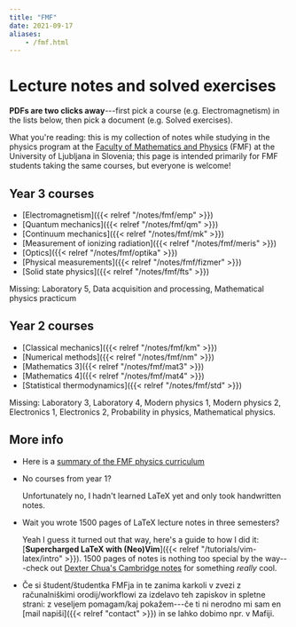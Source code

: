 ```yaml
---
title: "FMF"
date: 2021-09-17
aliases:
    - /fmf.html
---
```


# Lecture notes and solved exercises

**PDFs are two clicks away**---first pick a course (e.g. Electromagnetism) in the lists below, then pick a document (e.g. Solved exercises).

What you're reading: this is my collection of notes while studying in the physics program at the [Faculty of Mathematics and Physics](https://www.fmf.uni-lj.si/en/) (FMF) at the University of Ljubljana in Slovenia;
this page is intended primarily for FMF students taking the same courses, but everyone is welcome!

## Year 3 courses

- [Electromagnetism]({{< relref "/notes/fmf/emp" >}})
- [Quantum mechanics]({{< relref "/notes/fmf/qm" >}})
- [Continuum mechanics]({{< relref "/notes/fmf/mk" >}})
- [Measurement of ionizing radiation]({{< relref "/notes/fmf/meris" >}})
- [Optics]({{< relref "/notes/fmf/optika" >}})
- [Physical measurements]({{< relref "/notes/fmf/fizmer" >}})
- [Solid state physics]({{< relref "/notes/fmf/fts" >}})

Missing: Laboratory 5, Data acquisition and processing, Mathematical physics practicum

## Year 2 courses

- [Classical mechanics]({{< relref "/notes/fmf/km" >}})
- [Numerical methods]({{< relref "/notes/fmf/nm" >}})
- [Mathematics 3]({{< relref "/notes/fmf/mat3" >}})
- [Mathematics 4]({{< relref "/notes/fmf/mat4" >}})
- [Statistical thermodynamics]({{< relref "/notes/fmf/std" >}})

Missing: Laboratory 3, Laboratory 4, Modern physics 1, Modern physics 2, Electronics 1, Electronics 2, Probability in physics, Mathematical physics.

## More info

- Here is a [summary of the FMF physics curriculum](/fmf-courses.pdf)

- No courses from year 1?

  Unfortunately no, I hadn't learned LaTeX yet and only took handwritten notes.

- Wait you wrote 1500 pages of LaTeX lecture notes in three semesters?

  Yeah I guess it turned out that way, here's a guide to how I did it: [**Supercharged LaTeX with (Neo)Vim**]({{< relref "/tutorials/vim-latex/intro" >}}).
  1500 pages of notes is nothing too special by the way---check out [Dexter Chua's Cambridge notes](https://dec41.user.srcf.net/notes/) for something *really* cool.

- Če si študent/študentka FMFja in te zanima karkoli v zvezi z računalniškimi orodij/workflowi za izdelavo teh zapiskov in spletne strani:
  z veseljem pomagam/kaj pokažem---če ti ni nerodno mi sam en [mail napiši]({{< relref "contact" >}}) in se lahko dobimo npr. v Mafiji.
